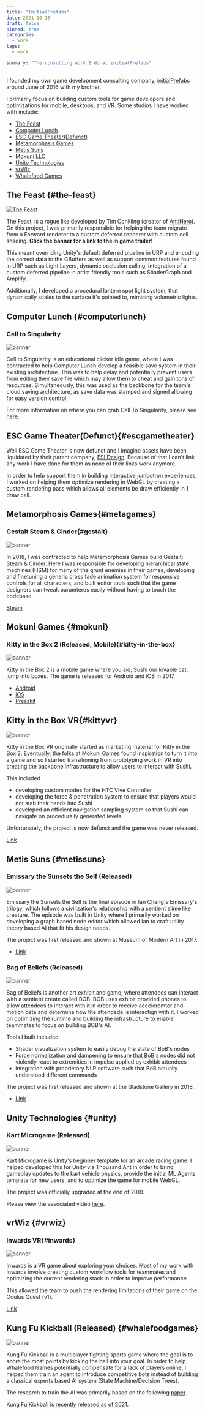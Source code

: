 ```yaml
---
title: "InitialPrefabs"
date: 2021-10-18
draft: false
pinned: true
categories:
  - work
tags:
  - work

summary: "The consulting work I do at initialPrefabs"
---
```


I founded my own game development consulting company, [initialPrefabs](https://initialprefabs.com) 
around June of 2016 with my brother. 

I primarily focus on building custom tools for game developers and optimizations for mobile, 
desktops, and VR. Some studios I have worked with include:

* [The Feast](#the-feast)
* [Computer Lunch](#computerlunch)
* [ESC Game Theater(Defunct)](#escgametheater)
* [Metamorphasis Games](#metagames)
* [Metis Suns](#metissuns)
* [Mokuni LLC](#mokuni)
* [Unity Technologies](#unity)
* [vrWiz](#vrwiz)
* [Whalefood Games](#whalefoodgames)

## The Feast {#the-feast}
[![The Feast](https://img.youtube.com/vi/5E8Hh8P0HCE/maxresdefault.jpg)](https://www.youtube.com/watch?v=5E8Hh8P0HCE "The Feast")

The Feast, is a rogue like developed by Tim Conkling (creator of [AntiHero](https://antihero-game.com/)). On this 
project, I was primarily responsible for helping the team migrate from a Forward renderer to a custom deferred 
renderer with custom cell shading. **Click the banner for a link to the in game trailer!**

This meant overriding Unity's default deferred pipeline in URP and encoding the correct data to the GBuffers as 
well as support common features found in URP such as Light Layers, dynamic occlusion culling, integration of a custom
deferred pipeline in artist friendly tools such as ShaderGraph and Amplify.

Additionally, I developed a procedural lantern spot light system, that dynamically scales to the surface it's pointed to, mimicing
volumetric lights.

## Computer Lunch {#computerlunch}
### Cell to Singularity

![banner](https://www.celltosingularity.com/img/cell_to_singularity_app_icon.png)

Cell to Singularity is an educational clicker idle game, where I was contracted to help Computer 
Lunch develop a feasible save system in their existing architecture. This was to help delay and 
potentially prevent users from editing their save file which may allow them to cheat and gain 
tons of resources. Simultaneously, this was used as the backbone for the team's cloud saving 
architecture, as save data was stamped and signed allowing for easy version control.

For more information on where you can grab Cell To Singularity, please see [here](https://www.celltosingularity.com/).

## ESC Game Theater(Defunct){#escgametheater}

Well ESC Game Theater is now defunct and I imagine assets have been liquidated by their parent 
company, [ESI Design](https://esidesign.nbbj.com/). Because of that I can't link any work I have 
done for them as none of their links work anymore. 

In order to help support them in building interactive jumbotron experiences, I worked on 
helping them optimize rendering in WebGL by creating a custom rendering pass which allows 
all elements be draw efficiently in 1 draw call.

## Metamorphosis Games{#metagames}
### Gestalt Steam & Cinder{#gestalt}

![banner](https://cdn.akamai.steamstatic.com/steam/apps/1231990/header.jpg?t=1629970667)

In 2018, I was contracted to help Metamorphosis Games build Gestalt: Steam & Cinder. Here I was 
responsible for developing hierarchical state machines (HSM) for many of the grunt enemies in their 
games, developing and finetuning a generic cross fade animation system for responsive controls 
for all characters, and built editor tools such that the game designers can tweak paramteres easily 
without having to touch the codebase.

[Steam](https://store.steampowered.com/agecheck/app/1231990/)

## Mokuni Games {#mokuni}
### Kitty in the Box 2 (Released, Mobile){#kitty-in-the-box}

![banner](http://mokuni.com/press/Kitty%20in%20the%20Box%202/images/header.png)

Kitty in the Box 2 is a mobile game where you aid, Sushi our lovable cat, jump into boxes. The game 
is released for Android and iOS in 2017.

* [Android](https://play.google.com/store/apps/details?id=com.mokuni.kib2&hl=en_US)
* [iOS](https://apps.apple.com/us/app/kitty-in-the-box-2/id1106313526)
* [Presskit](http://mokuni.com/press/sheet.php?p=Kitty%20in%20the%20Box%202)


## Kitty in the Box VR{#kittyvr}

![banner](http://mokuni.com/press/Kitty%20in%20the%20Box%20VR/images/header.png)

Kitty in the Box VR originally started as marketing material for Kitty in the Box 2. Eventually, 
the folks at Mokuni Games found inspiration to turn it into a game and so I started transitioning 
from prototyping work in VR into creating the backbone infrastructure to allow users to interact 
with Sushi. 

This included 
* developing custom modes for the HTC Vive Controller
* developing the force & penetration system to ensure that players would not stab their hands 
into Sushi 
* developed an efficient navigation sampling system so that Sushi can navigate on 
procedurally generated levels

Unfortunately, the project is now defunct and the game was never released.

[Link](http://mokuni.com/press/sheet.php?p=Kitty%20in%20the%20Box%20VR)

## Metis Suns {#metissuns}

### Emissary the Sunsets the Self (Released)

![banner](https://d2w9rnfcy7mm78.cloudfront.net/2455622/display_c572f2f995faf7d9d8ceb3b7e6749739.png)

Emissary the Sunsets the Self is the final episode in Ian Cheng's Emissary's trilogy, which follows 
a civilization's relationship with a sentient slime like creature. The episode was built in Unity 
where I primarily worked on developing a graph based node editor which allowed Ian to 
craft utility theory based AI that fit his design needs.

The project was first released and shown at Museum of Modern Art in 2017.
* [Link](http://iancheng.com/emissaries)

### Bag of Beliefs (Released)

![banner](https://d2w9rnfcy7mm78.cloudfront.net/2663713/original_5961e121e6b2cc91b90ce77bda1563f8.jpg)

Bag of Beliefs is another art exhibit and game, where attendees can interact with a sentient create 
called BOB. BOB uses exhibit provided phones to allow attendees to interact with it in order to receive 
acceleromter and motion data and determine how the attendede is interactign with it. I worked on 
optimizing the runtime and building the infrastructure to enable teammates to focus on building 
BOB's AI.

Tools I built included
* Shader visualization system to easily debug the state of BoB's nodes
* Force normalization and dampening to ensure that BoB's nodes did not violently react to extremities 
in impulse applied by exhibit attendees
* integration with proprietary NLP software such that BoB actually understood different commands

The project was first released and shown at the Gladstone Gallery in 2018.
* [Link](http://iancheng.com/BOB)

## Unity Technologies {#unity}
### Kart Microgame (Released)

![banner](https://assetstorev1-prd-cdn.unity3d.com/key-image/1c64e0ff-1b57-48ad-8b3d-ab7bf63e6d0c.webp)

Kart Microgame is Unity's beginner template for an arcade racing game. I helped developed this for 
Unity via Thousand Ant in order to bring gameplay updates to the kart vehicle physics, provide the 
initial ML Agents template for new users, and to optimize the game for mobile WebGL.

The project was officially upgraded at the end of 2019.

Please view the associated video [here](../thousand-ant).

## vrWiz {#vrwiz}

### Inwards VR{#inwards}

![banner](https://static.wixstatic.com/media/7e1185_7e2d1afe25994e019c616392d5f72a41~mv2.jpg/v1/fill/w_1956,h_1108,al_c,q_90,usm_0.66_1.00_0.01/Screen%2520Shot%25202021-03-12%2520at%252015_42_.webp)

Inwards is a VR game about exploring your choices. Most of my work with Inwards involve creating custom 
workflow tools for teammates and optimizing the current rendering stack in order to improve performance.

This allowed the team to push the rendering limitations of their game on the Oculus Quest (v1).

[Link](https://www.vrwiz.co/projects)

## Kung Fu Kickball (Released) {#whalefoodgames}

![banner](https://www.kungfukickball.com/images/Screenshot1.png)

Kung Fu Kickball is a multiplayer fighting sports game where the goal is to score the most points 
by kicking the ball into your goal. In order to help Whalefood Games potentially compensate for a 
lack of players online, I helped them train an agent to introduce competitive bots instead of 
building a classical experts based AI system (State Machine/Decision Trees). 

The research to train the AI was primarily based on the following [paper](https://arxiv.org/pdf/1702.06230.pdf).

Kung Fu Kickball is recently [released as of 2021](https://store.steampowered.com/app/1004620/KungFu_Kickball/).

